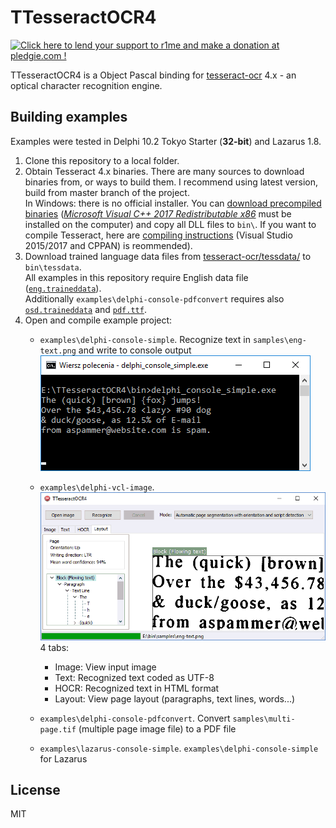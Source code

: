 # TTesseractOCR4
[![Click here to lend your support to r1me and make a donation at pledgie.com !](https://pledgie.com/campaigns/34292.png)](https://pledgie.com/campaigns/34292)

TTesseractOCR4 is a Object Pascal binding for [tesseract-ocr](https://github.com/tesseract-ocr/tesseract) 4.x - an optical character recognition engine.

## Building examples
Examples were tested in Delphi 10.2 Tokyo Starter (**32-bit**) and Lazarus 1.8. 

1. Clone this repository to a local folder.
2. Obtain Tesseract 4.x binaries. There are many sources to download binaries from, or ways to build them. I recommend using latest version, build from master branch of the project.  
In Windows: there is no official installer. You can [download precompiled binaries](http://r1me.pl/tesseractocr-master.zip) ([*Microsoft Visual C++ 2017 Redistributable x86*](https://go.microsoft.com/fwlink/?LinkId=746571) must be installed on the computer) and copy all DLL files to `bin\`. If you want to compile Tesseract, here are [compiling instructions](https://github.com/tesseract-ocr/tesseract/wiki/Compiling#windows) (Visual Studio 2015/2017 and CPPAN) is reommended).
3. Download trained language data files from [tesseract-ocr/tessdata/](https://github.com/tesseract-ocr/tessdata/) to `bin\tessdata`.  
All examples in this repository require English data file ([`eng.traineddata`](https://github.com/tesseract-ocr/tessdata/blob/master/eng.traineddata)).  
Additionally `examples\delphi-console-pdfconvert` requires also  [`osd.traineddata`](https://github.com/tesseract-ocr/tessdata/blob/master/osd.traineddata) and [`pdf.ttf`](https://github.com/tesseract-ocr/tesseract/blob/master/tessdata/pdf.ttf).
4. Open and compile example project: 
   - `examples\delphi-console-simple`. Recognize text in `samples\eng-text.png` and write to console output
   ![delphi-console-simple](examples/delphi-console-simple/delphi-console-simple.png)
   
   - `examples\delphi-vcl-image`.  
   ![delphi-vcl-image](examples/delphi-vcl-image/delphi-vcl-image.gif)
   4 tabs: 
      - Image: View input image
      - Text: Recognized text coded as UTF-8
      - HOCR: Recognized text in HTML format
      - Layout: View page layout (paragraphs, text lines, words...) 
    
   - `examples\delphi-console-pdfconvert`. Convert `samples\multi-page.tif` (multiple page image file) to a PDF file
   - `examples\lazarus-console-simple`. `examples\delphi-console-simple` for Lazarus 

## License
MIT